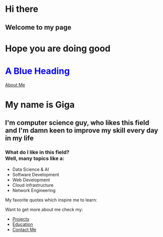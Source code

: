 # Hi there 
## Welcome to my page
# Hope you are doing good
<h1 style="color:blue;">A Blue Heading</h1>

[About Me](./aboutme)
# My name is Giga 
## I'm computer science guy, who likes this field and I'm damn keen to improve my skill every day in my life 


### What do I like in this field? <br>Well, many topics like a: 
 * Data Science & AI 
 * Software Development 
 * Web Development 
 * Cloud infrastructure 
 * Network Engineering


My favorite quotes which inspire me to learn:




Want to get more about me check my:
* [Projects](./Projects)
* [Education](./Education)
* [Contact Me](./Contact)


